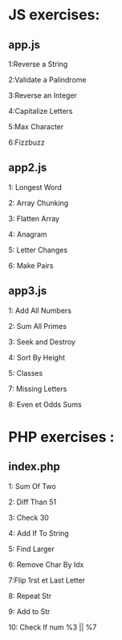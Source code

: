 # JS exercises:

## app.js

1:Reverse a String

2:Validate a Palindrome

3:Reverse an Integer

4:Capitalize Letters

5:Max Character

6:Fizzbuzz

## app2.js

1: Longest Word

2: Array Chunking

3: Flatten Array

4: Anagram

5: Letter Changes

6: Make Pairs

## app3.js

1: Add All Numbers

2: Sum All Primes

3: Seek and Destroy

4: Sort By Height

5: Classes

7: Missing Letters

8: Even et Odds Sums

# PHP exercises :

## index.php

1: Sum Of Two

2: Diff Than 51

3: Check 30

4: Add If To String

5: Find Larger

6: Remove Char By Idx

7:Flip 1rst et Last Letter

8: Repeat Str

9: Add to Str

10: Check If num %3 || %7
